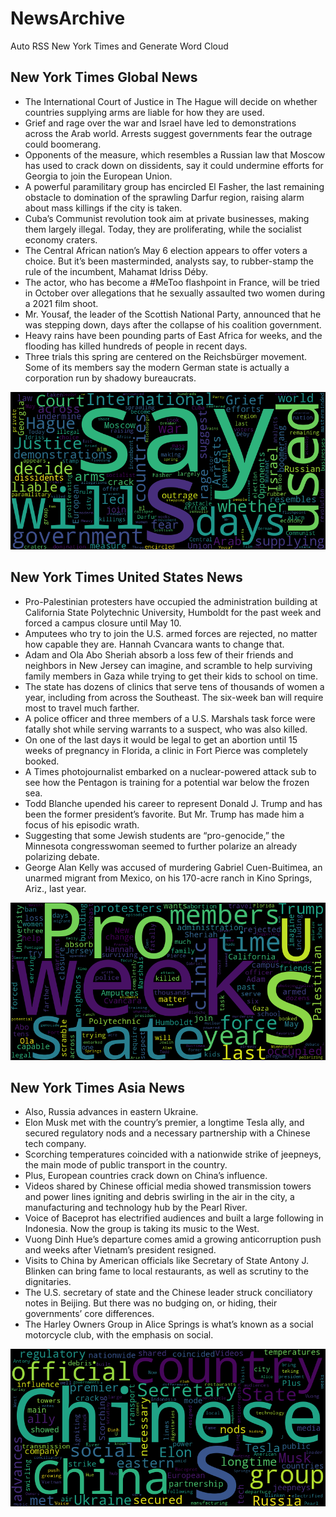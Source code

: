 # NewsArchive
Auto RSS New York Times and Generate Word Cloud

## New York Times Global News
* The International Court of Justice in The Hague will decide on whether countries supplying arms are liable for how they are used.
* Grief and rage over the war and Israel have led to demonstrations across the Arab world. Arrests suggest governments fear the outrage could boomerang.
* Opponents of the measure, which resembles a Russian law that Moscow has used to crack down on dissidents, say it could undermine efforts for Georgia to join the European Union.
* A powerful paramilitary group has encircled El Fasher, the last remaining obstacle to domination of the sprawling Darfur region, raising alarm about mass killings if the city is taken.
* Cuba’s Communist revolution took aim at private businesses, making them largely illegal. Today, they are proliferating, while the socialist economy craters.
* The Central African nation’s May 6 election appears to offer voters a choice. But it’s been masterminded, analysts say, to rubber-stamp the rule of the incumbent, Mahamat Idriss Déby.
* The actor, who has become a #MeToo flashpoint in France, will be tried in October over allegations that he sexually assaulted two women during a 2021 film shoot.
* Mr. Yousaf, the leader of the Scottish National Party, announced that he was stepping down, days after the collapse of his coalition government.
* Heavy rains have been pounding parts of East Africa for weeks, and the flooding has killed hundreds of people in recent days.
* Three trials this spring are centered on the Reichsbürger movement. Some of its members say the modern German state is actually a corporation run by shadowy bureaucrats.

![Global](./global.png)
## New York Times United States News
* Pro-Palestinian protesters have occupied the administration building at California State Polytechnic University, Humboldt for the past week and forced a campus closure until May 10.
* Amputees who try to join the U.S. armed forces are rejected, no matter how capable they are. Hannah Cvancara wants to change that.
* Adam and Ola Abo Sheriah absorb a loss few of their friends and neighbors in New Jersey can imagine, and scramble to help surviving family members in Gaza while trying to get their kids to school on time.
* The state has dozens of clinics that serve tens of thousands of women a year, including from across the Southeast. The six-week ban will require most to travel much farther.
* A police officer and three members of a U.S. Marshals task force were fatally shot while serving warrants to a suspect, who was also killed.
* On one of the last days it would be legal to get an abortion until 15 weeks of pregnancy in Florida, a clinic in Fort Pierce was completely booked.
* A Times photojournalist embarked on a nuclear-powered attack sub to see how the Pentagon is training for a potential war below the frozen sea.
* Todd Blanche upended his career to represent Donald J. Trump and has been the former president’s favorite. But Mr. Trump has made him a focus of his episodic wrath.
* Suggesting that some Jewish students are “pro-genocide,” the Minnesota congresswoman seemed to further polarize an already polarizing debate.
* George Alan Kelly was accused of murdering Gabriel Cuen-Buitimea, an unarmed migrant from Mexico, on his 170-acre ranch in Kino Springs, Ariz., last year.

![US](./usnews.png)
## New York Times Asia News
* Also, Russia advances in eastern Ukraine.
* Elon Musk met with the country’s premier, a longtime Tesla ally, and secured regulatory nods and a necessary partnership with a Chinese tech company.
* Scorching temperatures coincided with a nationwide strike of jeepneys, the main mode of public transport in the country.
* Plus, European countries crack down on China’s influence.
* Videos shared by Chinese official media showed transmission towers and power lines igniting and debris swirling in the air in the city, a manufacturing and technology hub by the Pearl River.
* Voice of Baceprot has electrified audiences and built a large following in Indonesia. Now the group is taking its music to the West.
* Vuong Dinh Hue’s departure comes amid a growing anticorruption push and weeks after Vietnam’s president resigned.
* Visits to China by American officials like Secretary of State Antony J. Blinken can bring fame to local restaurants, as well as scrutiny to the dignitaries.
* The U.S. secretary of state and the Chinese leader struck conciliatory notes in Beijing. But there was no budging on, or hiding, their governments’ core differences.
* The Harley Owners Group in Alice Springs is what’s known as a social motorcycle club, with the emphasis on social.

![Asian](./asian.png)
